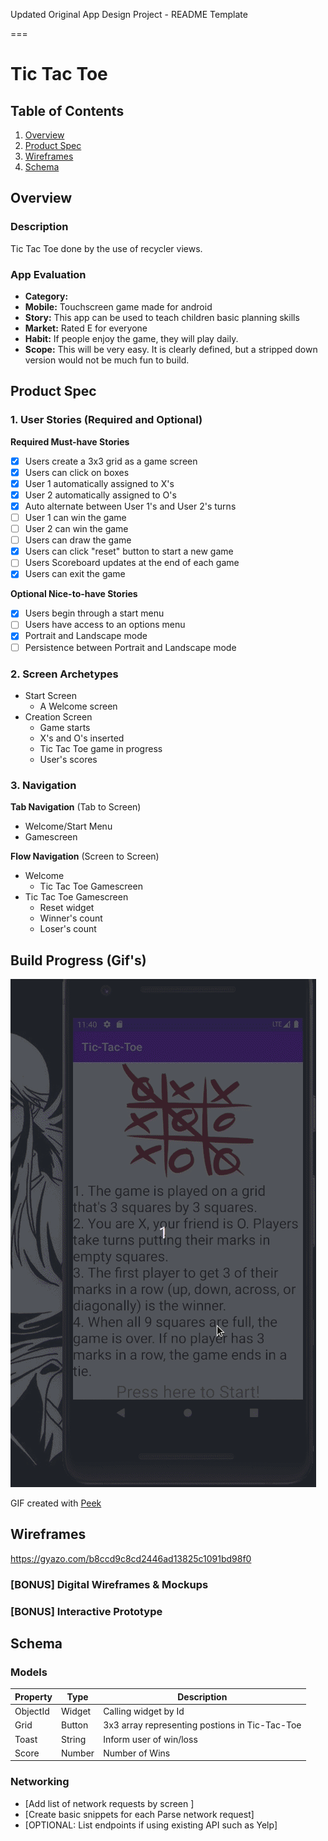 Updated Original App Design Project - README Template

===

# Tic Tac Toe
## Table of Contents
1. [Overview](#Overview)
2. [Product Spec](#Product-Spec)
3. [Wireframes](#Wireframes)
4. [Schema](#Schema)

## Overview
### Description
Tic Tac Toe done by the use of recycler views.

### App Evaluation
- **Category:**
- **Mobile:** Touchscreen game made for android
- **Story:** This app can be used to teach children basic planning skills
- **Market:** Rated E for everyone
- **Habit:** If people enjoy the game, they will play daily.
- **Scope:** This will be very easy. It is clearly defined, but a stripped down version would not be much fun to build.

## Product Spec

### 1. User Stories (Required and Optional)

**Required Must-have Stories**
- [X] Users create a 3x3 grid as a game screen
- [X] Users can click on boxes
- [X] User 1 automatically assigned to X's
- [X] User 2 automatically assigned to O's
- [X] Auto alternate between User 1's and User 2's turns
- [ ] User 1 can win the game
- [ ] User 2 can win the game
- [ ] Users can draw the game
- [X] Users can click "reset" button to start a new game
- [ ] Users Scoreboard updates at the end of each game
- [X] Users can exit the game

**Optional Nice-to-have Stories**
- [X] Users begin through a start menu
- [ ] Users have access to an options menu
- [X] Portrait and Landscape mode 
- [ ] Persistence between Portrait and Landscape mode

### 2. Screen Archetypes

* Start Screen
   * A Welcome screen
* Creation Screen
    * Game starts
    * X's and O's inserted
    * Tic Tac Toe game in progress
    * User's scores

### 3. Navigation

**Tab Navigation** (Tab to Screen)

* Welcome/Start Menu
* Gamescreen

**Flow Navigation** (Screen to Screen)

* Welcome
   * Tic Tac Toe Gamescreen
* Tic Tac Toe Gamescreen
   * Reset widget
   * Winner's count
   * Loser's count

## Build Progress (Gif's)
![](Milestone4.gif)

GIF created with [Peek](https://github.com/phw/peek)


## Wireframes
https://gyazo.com/b8ccd9c8cd2446ad13825c1091bd98f0

### [BONUS] Digital Wireframes & Mockups

### [BONUS] Interactive Prototype

## Schema 
### Models
| Property | Type     | Description                                        |
| -------- | -------- | -----------------------------------------------    |
| ObjectId | Widget   | Calling widget by Id                               |
| Grid     | Button   | 3x3 array representing postions in Tic-Tac-Toe     |
| Toast    | String   | Inform user of win/loss                            |
| Score    | Number   | Number of Wins                                     |

### Networking
- [Add list of network requests by screen ]
- [Create basic snippets for each Parse network request]
- [OPTIONAL: List endpoints if using existing API such as Yelp]
